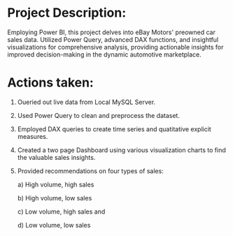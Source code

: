 # Project Description:
Employing Power BI, this project delves into eBay Motors' preowned car sales data. Utilized Power Query, advanced DAX functions, and insightful visualizations for comprehensive analysis, providing actionable insights for improved decision-making in the dynamic automotive marketplace.

# Actions taken:
1) Oueried out live data from Local MySQL Server.
2) Used Power Query to clean and preprocess the dataset.
3) Employed DAX queries to create time series and quatitative explicit measures.
4) Created a two page Dashboard using various visualization charts to find the valuable sales insights.
5) Provided recommendations on four types of sales:

   a) High volume, high sales

   b) High volume, low sales

   c) Low volume, high sales and

   d) Low volume, low sales
